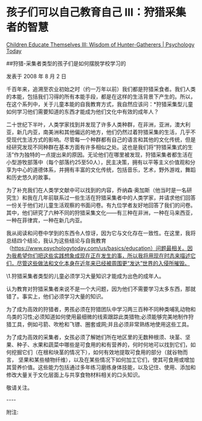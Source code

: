 # 孩子们可以自己教育自己 III：狩猎采集者的智慧

[Children Educate Themselves III: Wisdom of Hunter-Gatherers | Psychology Today](https://www.psychologytoday.com/us/blog/freedom-learn/200808/children-educate-themselves-iii-wisdom-hunter-gatherers)

##狩猎-采集者类型的孩子们是如何摆脱学校学习的

发表于 2008 年 8 月 2 日

千百年来，追溯至农业初始之时（约一万年以前）我们都是狩猎采食者。我们人类的本能，包括我们习得的所有本能手段，都是在这样的生活背景下产生的。所以，在这个系列中，关于儿童本能的自我教育方式，我自然应该问：*狩猎采集型儿童如何学习他们需要知道的东西才能成为他们文化中有效的成年人？

二十世纪下半叶，人类学家找到并发现了许多人类种群，在非洲，亚洲，澳大利亚，新几内亚，南美洲和其他偏远的地方，他们仍然过着狩猎采集的生活，几乎不受现代生活方式的影响。尽管每一个种群都有自己的语言和其他的文化传统，但是经研究发现不同种群在基本方面有许多相似之处。这也是我们将“狩猎采集式的生活”作为独特的一点提出来的原因。无论他们在哪里被发现，狩猎采集者都生活在小型游牧部落中（每个部落约25至50人），民主决策，拥有以平等主义价值观和分享为中心的道德体系，并拥有丰富的文化传统，包括音乐，艺术，野外游戏，舞蹈和历史悠久的故事。

为了补充我们在人类学文献中可以找到的内容，乔纳森·奥加斯（他当时是一名研究生）和我在几年前联系过一些生活在狩猎采集者中的人类学家，并请求他们回答一份关于他们对儿童生活观察的书面问卷。有九位学者友好地回答了我们的问卷。其中，他们研究了六种不同的狩猎采集文化——有三种在非洲，一种在马来西亚，一种在菲律宾，一种在新几内亚。

我从阅读和问卷中学到的东西令人惊讶，因为它与文化存在一致性。在这里，我将总结四个结论，我认为这些结论与自我教育（https://www.psychologytoday.com/us/basics/education）问题最相关。因为我希望你们把这些实践想象成现在正在发生的事，所以我将用现在时态来描述它们，尽管这些做法和文化本身在近年来已经被周围更“发达”世界的入侵所摧毁。

\1.狩猎采集者类型的儿童必须学习大量知识才能成为出色的成年人。

认为教育对狩猎采集者来说不是一个大问题，因为他们不需要学习太多东西，那就错了。事实上，他们必须学习大量的知识。

为了成为高效的狩猎者，男孩必须在狩猎团队中学习两三百种不同种类哺乳动物和鸟类的习性;必须知道如何使用最细微的线索跟踪此类猎物;必须能够完美地制作狩猎工具，例如弓箭、吹枪和飞镖、圈套或网;并且必须非常熟练地使用这些工具。

为了成为高效的采集者，女孩必须了解她们所在地区里的无数种根须、块茎、坚果、种子、水果和蔬菜中哪些是可食用的和有营养的，何时何地可以找到它们，如何挖掘它们（在根和块茎的情况下），如何有效地提取可食用的部分（就谷物而言， 坚果和某些植物纤维），以及在某些情况下如何加工它们，使其可食用或增加其营养价值。这些能力包括通过多年练习磨练身体技能，以及记住、使用、添加和修改大量关于文化层面上与共享食物材料相关的口头知识。

敬请关注。

\----

附注: